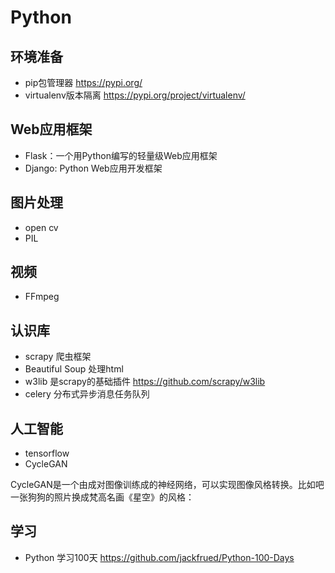 # Python

## 环境准备

- pip包管理器 https://pypi.org/
- virtualenv版本隔离 https://pypi.org/project/virtualenv/

## Web应用框架

- Flask：一个用Python编写的轻量级Web应用框架
- Django: Python Web应用开发框架

##  图片处理

- open cv
- PIL

## 视频

- FFmpeg

## 认识库

- scrapy 爬虫框架
- Beautiful Soup 处理html
- w3lib 是scrapy的基础插件 https://github.com/scrapy/w3lib
- celery 分布式异步消息任务队列

## 人工智能

- tensorflow 
- CycleGAN

CycleGAN是一个由成对图像训练成的神经网络，可以实现图像风格转换。比如吧一张狗狗的照片换成梵高名画《星空》的风格：

## 学习

- Python 学习100天 https://github.com/jackfrued/Python-100-Days